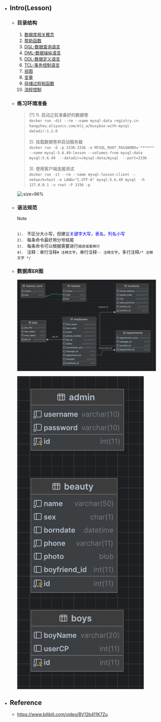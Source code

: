 * ## Intro(Lesson)

    + ### 目录结构

        1. [数据库相关概念](./01_database_related_concepts.md)
        2. [帮助函数](./02_function.md)
        3. [DQL-数据查询语言](./03_dql.md)
        4. [DML-数据操纵语言](./04_dml.md)
        5. [DDL-数据定义语言](./05_ddl.md)
        6. [TCL-事务控制语言](./06_tcl.md)
        7. [视图](./07_view.md)
        8. [变量](./08_variables.md)
        9. [存储过程和函数](./09_procedure_function.md)
        10. [流程控制](./10_flow_control.md)

    + ### 练习环境准备

        <!-- panels:start -->
        <!-- div:left-panel-55 -->
        > [?] 1). 启动之前准备好的数据卷
        <br>`docker run -dit --rm --name mysql-data registry.cn-hangzhou.aliyuncs.com/eli_w/busybox-with-mysql-datadir:1.2.0`
        <br><br>2). 挂载数据卷并启动服务器
        <br>`docker run -d -p 3336:3336 -e MYSQL_ROOT_PASSWORD='******' --name mysql-5.6.49-lesson --volumes-from mysql-data  mysql:5.6.49  --datadir=/mysql-data/mysql  --port=3336`
        <br><br>3). 使用客户端连接测试
        <br>`docker run -it --rm --name mysql-lesson-client --network=host -e LANG="C.UTF-8" mysql:5.6.49 mysql  -h 127.0.0.1 -u root -P 3336 -p`
        <!-- div:right-panel-45 -->
        ![](/.images/doc/framework/mysql/lesson/readme-lesson-01.png ':size=96%')
        <!-- panels:end -->

    + ### 语法规范

        > [!NOTE]
        <br>`1). ` 不区分大小写，但建议<span style='color: blue'>关键字大写，表名，列名小写</span>
        <br>`2). ` 每条命令最好用分号结尾
        <br>`3). ` 每条命令可以根据需要进行`缩进或者换行`
        <br>`4). ` 注释：单行注释`# 注释文字`，单行注释`-- 注释文字`，多行注释`/* 注释文字 */`

    + ### 数据库ER图

         <!-- panels:start -->
        <!-- div:left-panel-78 -->
        ![](/.images/doc/framework/mysql/lesson/readme-lesson-02.png ':size=100%')
        <!-- div:right-panel-22 -->
        ![](/.images/doc/framework/mysql/lesson/readme-lesson-03.png ':size=98%')
        <!-- panels:end -->

* ## Reference
    + https://www.bilibili.com/video/BV12b411K7Zu
